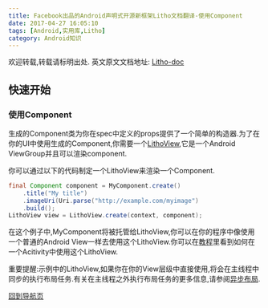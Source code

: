 ```yaml
---
title: Facebook出品的Android声明式开源新框架Litho文档翻译-使用Component
date: 2017-04-27 16:05:10
tags: [Android,实用库,Litho]
category: Android知识
---
```


欢迎转载,转载请标明出处.
英文原文文档地址: [Litho-doc](http://fblitho.com/docs/using-started)
## 快速开始
### 使用Component

</p>
</p>

生成的Component类为你在spec中定义的props提供了一个简单的构造器.为了在你的UI中使用生成的Component,你需要一个[LithoView](http://fblitho.com/javadoc/com/facebook/litho/LithoView),它是一个Android ViewGroup并且可以渲染component.

你可以通过以下的代码制定一个LithoView来渲染一个Component.
``` java
final Component component = MyComponent.create()
    .title("My title")
    .imageUri(Uri.parse("http://example.com/myimage")
    .build();
LithoView view = LithoView.create(context, component);
```

在这个例子中,MyComponent将被托管给LithoView,你可以在你的程序中像使用一个普通的Android View一样去使用这个LithoView.你可以在[教程](https://shikieiki.github.io/2017/04/27/Facebook%E5%87%BA%E5%93%81%E7%9A%84Android%E5%A3%B0%E6%98%8E%E5%BC%8F%E5%BC%80%E6%BA%90%E6%96%B0%E6%A1%86%E6%9E%B6Litho%E6%96%87%E6%A1%A3%E7%BF%BB%E8%AF%91-%E6%95%99%E7%A8%8B/)里看到如何在一个Acitivity中使用这个LithoView.

重要提醒:示例中的LithoView,如果你在你的View层级中直接使用,将会在主线程中同步的执行布局任务.有关在主线程之外执行布局任务的更多信息,请参阅[异步布局](https://shikieiki.github.io/2017/04/27/Facebook%E5%87%BA%E5%93%81%E7%9A%84Android%E5%A3%B0%E6%98%8E%E5%BC%8F%E5%BC%80%E6%BA%90%E6%96%B0%E6%A1%86%E6%9E%B6Litho%E6%96%87%E6%A1%A3%E7%BF%BB%E8%AF%91-%E5%BC%82%E6%AD%A5%E5%B8%83%E5%B1%80/).

</p>
</p>
</p>
</p>

[回到导航页](https://shikieiki.github.io/2017/05/04/Facebook%E5%87%BA%E5%93%81%E7%9A%84Android%E5%A3%B0%E6%98%8E%E5%BC%8F%E5%BC%80%E6%BA%90%E6%96%B0%E6%A1%86%E6%9E%B6Litho%E6%96%87%E6%A1%A3%E7%BF%BB%E8%AF%91-%E6%80%BB%E8%A7%88%E5%92%8C%E5%AF%BC%E8%88%AA/)

</p>
</p>
</p>
</p>
